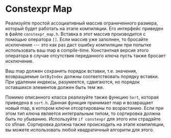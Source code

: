 # Constexpr Map

Реализуйте простой ассоциативный массив ограниченного размера,
который будет работать на этапе компиляции. Его интерфейс приведен
в файле `constexpr_map.h`. Вставка в этот массив производится с помощью оператора `[]`.
Если массив уже заполнен, то бросайте исключение ---
это как раз даст ошибку компиляции при попытке использовать ваш map в compile-time.
Константная версия этого оператора в случае отсутствия переданного
ключа пусть также бросает исключение.

Ваш map должен сохранять порядок вставки, т.е. значения, возвращаемые
`GetByIndex` должны соответствовать порядку вставки.
При удалении индексы, разумеется, сдвигаются, но порядок оставшихся
элементов должен быть тем же.

Помимо описанного класса реализуйте также функцию `Sort`, которая приведена в `sort.h`.
Данная функция принимает map и возвращает новый map, в котором ключи отсортированы
по возрастанию. Если при этом тип ключа является интегральным типом, то сортировка должна
быть по убыванию. Используйте `if constexpr` для этого или страдайте со sfinae.
Сортировка должна также происходить на этапе компиляции,
вы можете использовать любой квадратичный алгоритм для этого.
